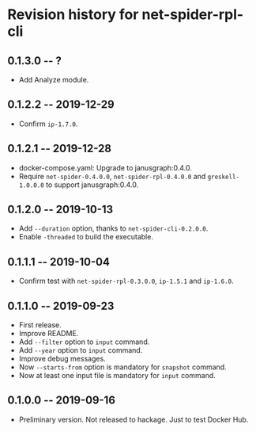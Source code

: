 # Revision history for net-spider-rpl-cli

## 0.1.3.0  -- ?

* Add Analyze module.

## 0.1.2.2  -- 2019-12-29

* Confirm `ip-1.7.0`.

## 0.1.2.1  -- 2019-12-28

* docker-compose.yaml: Upgrade to janusgraph:0.4.0.
* Require `net-spider-0.4.0.0`, `net-spider-rpl-0.4.0.0` and
  `greskell-1.0.0.0` to support janusgraph:0.4.0.

## 0.1.2.0  -- 2019-10-13

* Add `--duration` option, thanks to `net-spider-cli-0.2.0.0`.
* Enable `-threaded` to build the executable.

## 0.1.1.1  -- 2019-10-04

* Confirm test with `net-spider-rpl-0.3.0.0`, `ip-1.5.1` and `ip-1.6.0`.

## 0.1.1.0  -- 2019-09-23

* First release.
* Improve README.
* Add `--filter` option to `input` command.
* Add `--year` option to `input` command.
* Improve debug messages.
* Now `--starts-from` option is mandatory for `snapshot` command.
* Now at least one input file is mandatory for `input` command.


## 0.1.0.0  -- 2019-09-16

* Preliminary version. Not released to hackage. Just to test Docker Hub.
